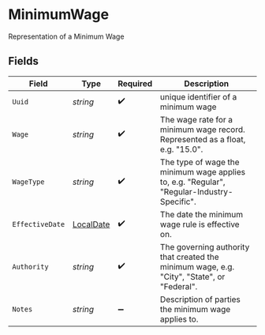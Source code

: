 # MinimumWage

Representation of a Minimum Wage


## Fields

| Field                                                                                      | Type                                                                                       | Required                                                                                   | Description                                                                                |
| ------------------------------------------------------------------------------------------ | ------------------------------------------------------------------------------------------ | ------------------------------------------------------------------------------------------ | ------------------------------------------------------------------------------------------ |
| `Uuid`                                                                                     | *string*                                                                                   | :heavy_check_mark:                                                                         | unique identifier of a minimum wage                                                        |
| `Wage`                                                                                     | *string*                                                                                   | :heavy_check_mark:                                                                         | The wage rate for a minimum wage record. Represented as a float, e.g. "15.0".              |
| `WageType`                                                                                 | *string*                                                                                   | :heavy_check_mark:                                                                         | The type of wage the minimum wage applies to, e.g. "Regular", "Regular-Industry-Specific". |
| `EffectiveDate`                                                                            | [LocalDate](https://nodatime.org/3.1.x/api/NodaTime.LocalDate.html)                        | :heavy_check_mark:                                                                         | The date the minimum wage rule is effective on.                                            |
| `Authority`                                                                                | *string*                                                                                   | :heavy_check_mark:                                                                         | The governing authority that created the minimum wage, e.g. "City", "State", or "Federal". |
| `Notes`                                                                                    | *string*                                                                                   | :heavy_minus_sign:                                                                         | Description of parties the minimum wage applies to.                                        |